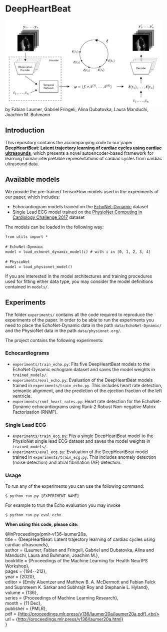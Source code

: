 # DeepHeartBeat
![The deep heart beat model architecture](deepheartbeat.png)
by Fabian Laumer, Gabriel Fringeli, Alina Dubatovka, Laura Manduchi, Joachim M. Buhmann

## Introduction
This repository contains the accompanying code to our paper [__DeepHeartBeat: Latent trajectory learning of cardiac cycles using cardiac ultrasounds__](http://proceedings.mlr.press/v136/laumer20a.html), which presents a novel autoencoder-based framework for learning human interpretable representations of cardiac cycles from cardiac ultrasound data.

## Available models

We provide the pre-trained TensorFlow models used in the experiments of our paper, which includes:
- Echocardiogram models trained on the [EchoNet-Dynamic](https://echonet.github.io/dynamic/) dataset
- Single Lead ECG model trained on the [PhysioNet Computing in Cardiology Challenge 2017](https://physionet.org/content/challenge-2017/1.0.0/) dataset

The models can be loaded in the following way:

```
from utils import *

# EchoNet-Dynmaic
model = load_echonet_dynamic_model(i) # with i in [0, 1, 2, 3, 4]

# PhysioNet
model = load_physionet_model()
```

If you are interested in the model architectures and training procedures used for fitting either data type, you may consider the model definitions contained in `models/`.

## Experiments

The folder `experiments/` contains all the code required to reproduce the experiments of the paper. In order to be able to run the experiments you need to place the EchoNet-Dynamic data in the path `data/EchoNet-Dynamic/` and the PhysioNet data in the path `data/physionet.org/`.

The project contains the following experiments:

### Echocardiograms

- `experiments/train_echo.py`: Fits five DeepHeartBeat models to the EchoNet-Dynamic echogram dataset and saves the model weights in `trained_models/`.
- `experiments/eval_echo.py`: Evaluation of the DeepHeartBeat models trained in `experiments/train_echo.py`. This includes heart rate detection, semantic alignment, and the prediction of the ejection fraction of the left ventricle.
- `experiments/rnmf_heart_rates.py`: Heart rate detection for the EchoNet-Dynamic echocardiograms using Rank-2 Robust Non-negative Matrix Factorisation (RNMF).

### Single Lead ECG

- `experiments/train_ecg.py`: Fits a single DeepHeartBeat model to the PhysioNet single lead ECG dataset and saves the model weights in `trained_models/`.
- `experiments/eval_ecg.py`: Evaluation of the DeepHeartBeat model trained in `experiments/train_ecg.py`. This includes anomaly detection (noise detection) and atrial fibrillation (AF) detection.

### Usage

To run any of the experiments you can use the following command:
```
$ python run.py [EXPERIMENT NAME]
```
For example to trun the Echo evaluation you may invoke
```
$ python run.py eval_echo
```


__When using this code, please cite:__

@InProceedings{pmlr-v136-laumer20a,<br/>
  title = 	 {DeepHeartBeat: Latent trajectory learning of cardiac cycles using cardiac ultrasounds},<br/>
  author =       {Laumer, Fabian and Fringeli, Gabriel and Dubatovka, Alina and Manduchi, Laura and Buhmann, Joachim M.},<br/>
  booktitle = 	 {Proceedings of the Machine Learning for Health NeurIPS Workshop},<br/>
  pages = 	 {194--212},<br/>
  year = 	 {2020},<br/>
  editor = 	 {Emily Alsentzer and Matthew B. A. McDermott and Fabian Falck and Suproteem K. Sarkar and Subhrajit Roy and Stephanie L. Hyland},<br/>
  volume = 	 {136},<br/>
  series = 	 {Proceedings of Machine Learning Research},<br/>
  month = 	 {11 Dec},<br/>
  publisher =    {PMLR},<br/>
  pdf = 	 {http://proceedings.mlr.press/v136/laumer20a/laumer20a.pdf},<br/>
  url = 	 {http://proceedings.mlr.press/v136/laumer20a.html}<br/>
}


